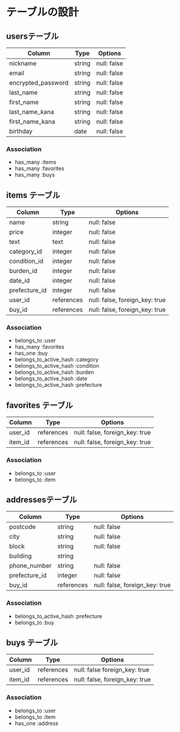 # テーブルの設計

## usersテーブル

| Column             | Type   | Options     |
| ------------------ | ------ | ----------- |
| nickname           | string | null: false |
| email              | string | null: false |
| encrypted_password | string | null: false |
| last_name          | string | null: false |
| first_name         | string | null: false |
| last_name_kana     | string | null: false |
| first_name_kana    | string | null: false |
| birthday           | date   | null: false |

### Association

- has_many :items
- has_many :favorites
- has_many :buys

## items テーブル

| Column        | Type       | Options                        |
| ------------- | ---------- | ------------------------------ |
| name          | string     | null: false                    |
| price         | integer    | null: false                    |
| text          | text       | null: false                    |
| category_id   | integer    | null: false                    |
| condition_id  | integer    | null: false                    |
| burden_id     | integer    | null: false                    |
| date_id       | integer    | null: false                    |
| prefecture_id | integer    | null: false                    |
| user_id       | references | null: false, foreign_key: true |
| buy_id        | references | null: false, foreign_key: true |

### Association

- belongs_to :user
- has_many :favorites
- has_one :buy
- belongs_to_active_hash :category
- belongs_to_active_hash :condition
- belongs_to_active_hash :burden
- belongs_to_active_hash :date
- belongs_to_active_hash :prefecture

## favorites テーブル

| Column    | Type       | Options                        |
| --------- | ---------- | ------------------------------ |
| user_id   | references | null: false, foreign_key: true |
| item_id   | references | null: false, foreign_key: true |

### Association

- belongs_to :user
- belongs_to :item

## addressesテーブル

| Column          | Type       | Options                        |
| --------------- | ---------- | ------------------------------ |
| postcode        | string     | null: false                    |
| city            | string     | null: false                    |
| block           | string     | null: false                    |
| building        | string     |                                |
| phone_number    | string     | null: false                    |
| prefecture_id   | integer    | null: false                    |
| buy_id          | references | null: false, foreign_key: true |

### Association

- belongs_to_active_hash :prefecture
- belongs_to :buy

## buys テーブル

| Column    | Type       | Options                        |
| --------- | ---------- | ------------------------------ |
| user_id   | references | null: false  foreign_key: true |
| item_id   | references | null: false, foreign_key: true |

### Association

- belongs_to :user
- belongs_to :item
- has_one :address
